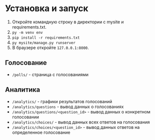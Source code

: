 # Установка и запуск
1. Откройте командную строку в директории с mysite и requirements.txt.
2. `py -m venv env`
3. `pip install -r requirements.txt`
4. `py mysite/manage.py runserver`
5. В браузере откройте `127.0.0.1:8000`.

## Голосование
- `/polls/` - страница с голосованиями

## Аналитика
- `/analytics/` - графики результатов голосований
- `/analytics/questions` - вывод данных о голосованиях
- `/analytics/questions/<question_id>` - вывод данных о конкретном голосовании
- `/analytics/choices/` - вывод данных всех ответов на голосования
- `/analytics/choices/<question_id>` - вывод данных ответов на определенное голосование
